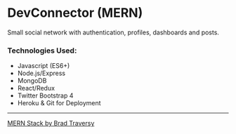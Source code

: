 # DevConnector (MERN)

Small social network with authentication, profiles, dashboards and posts.

### Technologies Used:

- Javascript (ES6+)
- Node.js/Express
- MongoDB
- React/Redux
- Twitter Bootstrap 4
- Heroku & Git for Deployment



_____

[MERN Stack by Brad Traversy](https://www.udemy.com/mern-stack-front-to-back/)

